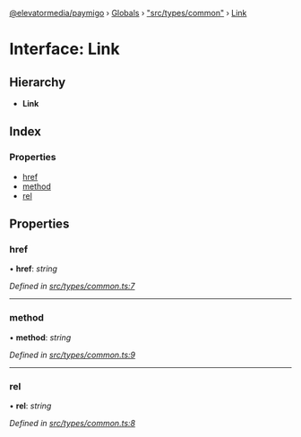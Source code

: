 [@elevatormedia/paymigo](../README.md) › [Globals](../globals.md) › ["src/types/common"](../modules/_src_types_common_.md) › [Link](_src_types_common_.link.md)

# Interface: Link

## Hierarchy

-   **Link**

## Index

### Properties

-   [href](_src_types_common_.link.md#href)
-   [method](_src_types_common_.link.md#method)
-   [rel](_src_types_common_.link.md#rel)

## Properties

### href

• **href**: _string_

_Defined in [src/types/common.ts:7](https://github.com/ELEVATORmedia/paymigo/blob/7be1a84/src/types/common.ts#L7)_

---

### method

• **method**: _string_

_Defined in [src/types/common.ts:9](https://github.com/ELEVATORmedia/paymigo/blob/7be1a84/src/types/common.ts#L9)_

---

### rel

• **rel**: _string_

_Defined in [src/types/common.ts:8](https://github.com/ELEVATORmedia/paymigo/blob/7be1a84/src/types/common.ts#L8)_
